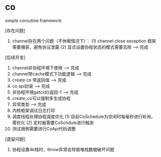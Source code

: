 # co
simple coroutine framework

[存在问题]
1. channel存在两个问题（不休眠情况下）：
(1) channel close exception 框架需要捕获，避免协议泄露
(2) 显式设置协程状态的模式需要去除  --> 完成

[后续开发]
1. channel非协程环境下使用  --> 完成
2. channel带cache模式下功能逻辑 --> 完成
3. create co 带返回值	--> 完成
4. co api封装	--> 完成
5. 非协程环境getcid()返回-1 --> 完成
6. create_co可以强制多生成协程
7. 异常类型 --> 完成
8. 内核框架调试日志打印
9. 调度线程处理协程调度优化
   (1) 目前CoSchedule为空闲时每毫秒进行轮询，需优化
   (2) 定时器需要CoSchdule进行触发
10. 测试用例需要进行CoApi代码调整

[遗留问题]
1. 协程设置4k栈时，throw异常会导致堆栈数据破坏问题
